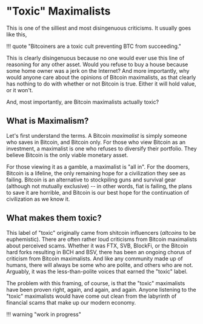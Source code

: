 <!--
Lord Jesus Christ
Son of God
Have mercy on me, a sinner
-->

# "Toxic" Maximalists

This is one of the silliest and most disingenuous
 criticisms.
It usually goes like this,

!!! quote "Bitcoiners are a toxic cult preventing BTC from succeeding."

This is clearly disingenuous because no one
 would ever use this line of reasoning
 for any other asset.
Would you refuse to buy a house because some
 home owner was a jerk on the Internet?
And more importantly, why would anyone care
 about the opinions of Bitcoin maximalists,
 as that clearly has nothing to do with
 whether or not Bitcoin is true.
Either it will hold value, or it won't.

And, most importantly,
 are Bitcoin maximalists actually toxic?



## What is Maximalism?

Let's first understand the terms.
A Bitcoin *maximalist* is simply someone who
 saves in Bitcoin, and Bitcoin only.
For those who view Bitcoin as an investment,
 a maximalist is one who refuses to diversify
 their portfolio.
They believe Bitcoin is
 the only viable monetary asset.

For those viewing it as a gamble,
 a maximalist is "all in".
For the doomers, Bitcoin is a lifeline,
 the only remaining hope for a civilization
 they see as failing.
Bitcoin is an alternative to 
 stockpiling guns and survival gear
 (although not mutually exclusive) --
 in other words, fiat is failing,
 the plans to save it are horrible, and
 Bitcoin is our best hope for the continuation
 of civilization as we know it.



## What makes them toxic?

This label of "toxic" originally came from
 shitcoin influencers
 (*altcoins* to be euphemistic).
There are often
 rather loud criticisms
 from Bitcoin maximalists 
 about perceived scams.
Whether it was
 FTX,
 SVB,
 BlockFi,
 or the
 Bitcoin hard forks resulting in
 BCH and
 BSV,
 there has been an ongoing chorus
 of criticism from Bitcoin maximalists.
And like any community made up of humans,
 there will always be some who are polite,
 and others who are not.
Arguably, it was the less-than-polite
 voices that earned the "toxic" label.

The problem with this framing, of course,
 is that the "toxic" maximalists have been
 proven right, 
 again,
 and again,
 and again.
Anyone listening to the "toxic" maximalists
 would have come out clean from the labyrinth
 of financial scams that make up our modern
 economy.




!!! warning "work in progress"









